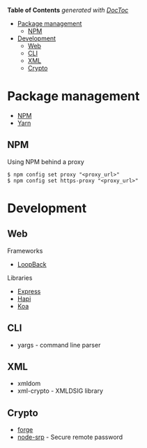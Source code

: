 <!-- START doctoc generated TOC please keep comment here to allow auto update -->
<!-- DON'T EDIT THIS SECTION, INSTEAD RE-RUN doctoc TO UPDATE -->
**Table of Contents**  *generated with [DocToc](https://github.com/thlorenz/doctoc)*

- [Package management](#package-management)
  - [NPM](#npm)
- [Development](#development)
  - [Web](#web)
  - [CLI](#cli)
  - [XML](#xml)
  - [Crypto](#crypto)

<!-- END doctoc generated TOC please keep comment here to allow auto update -->

# Package management

* [NPM](https://npmjs.org)
* [Yarn](https://yarnpkg.com)

## NPM

Using NPM behind a proxy

    $ npm config set proxy "<proxy_url>"
    $ npm config set https-proxy "<proxy_url>"

# Development
## Web

Frameworks

* [LoopBack](https://loopback.io)

Libraries

* [Express](https://expressjs.com)
* [Hapi](https://hapijs.com)
* [Koa](http://koajs.com)

## CLI

* yargs - command line parser

## XML

* xmldom
* xml-crypto - XMLDSIG library

## Crypto

* [forge](https://github.com/digitalbazaar/forge)
* [node-srp](https://github.com/mozilla/node-srp) - Secure remote password
